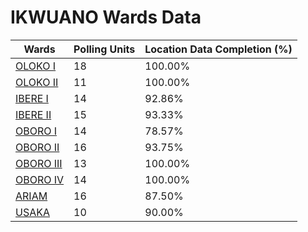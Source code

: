
# IKWUANO Wards Data

| Wards | Polling Units | Location Data Completion (%) |
| ---- | ----- | ------- |
| [OLOKO I](./wards/49-oloko-i) | 18 | 100.00% |
| [OLOKO II](./wards/50-oloko-ii) | 11 | 100.00% |
| [IBERE I](./wards/51-ibere-i) | 14 | 92.86% |
| [IBERE II](./wards/52-ibere-ii) | 15 | 93.33% |
| [OBORO I](./wards/53-oboro-i) | 14 | 78.57% |
| [OBORO II](./wards/54-oboro-ii) | 16 | 93.75% |
| [OBORO III](./wards/55-oboro-iii) | 13 | 100.00% |
| [OBORO IV](./wards/56-oboro-iv) | 14 | 100.00% |
| [ARIAM](./wards/57-ariam) | 16 | 87.50% |
| [USAKA](./wards/58-usaka) | 10 | 90.00% |





